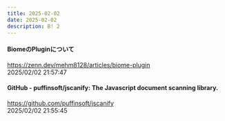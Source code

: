 ```yaml
---
title: 2025-02-02
date: 2025-02-02
description: B! 2
---
```


#### BiomeのPluginについて
https://zenn.dev/mehm8128/articles/biome-plugin<br>
2025/02/02 21:57:47<br>


#### GitHub - puffinsoft/jscanify: The Javascript document scanning library.
https://github.com/puffinsoft/jscanify<br>
2025/02/02 21:55:45<br>


